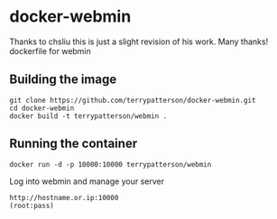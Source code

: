 # docker-webmin
Thanks to chsliu this is just a slight revision of his work. Many thanks!
dockerfile for webmin

## Building the image
```
git clone https://github.com/terrypatterson/docker-webmin.git
cd docker-webmin
docker build -t terrypatterson/webmin .
```

## Running the container
```
docker run -d -p 10000:10000 terrypatterson/webmin
```

Log into webmin and manage your server
```
http://hostname.or.ip:10000
(root:pass)
```
